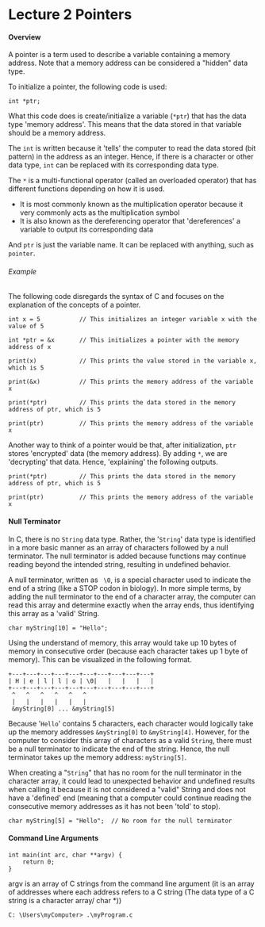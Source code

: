 # Lecture 2 Pointers

#### Overview
A pointer is a term used to describe a variable containing a memory address. Note that a memory address can be considered a "hidden" data type.

To initialize a pointer, the following code is used:
```
int *ptr;
```

What this code does is create/initialize a variable (`*ptr`) that has the data type 'memory address'. This means that the data stored in that variable should be a memory address.

The `int` is written because it 'tells' the computer to read the data stored (bit pattern) in the address as an integer. Hence, if there is a character or other data type, `int` can be replaced with its corresponding data type.

The `*` is a multi-functional operator (called an overloaded operator) that has different functions depending on how it is used.
- It is most commonly known as the multiplication operator because it very commonly acts as the multiplication symbol
- It is also known as the dereferencing operator that 'dereferences' a variable to output its corresponding data

And `ptr` is just the variable name. It can be replaced with anything, such as `pointer`.

###### Example

The following code disregards the syntax of C and focuses on the explanation of the concepts of a pointer.
```
int x = 5           // This initializes an integer variable x with the value of 5

int *ptr = &x       // This initializes a pointer with the memory address of x

print(x)            // This prints the value stored in the variable x, which is 5

print(&x)           // This prints the memory address of the variable x

print(*ptr)         // This prints the data stored in the memory address of ptr, which is 5

print(ptr)          // This prints the memory address of the variable x
```

Another way to think of a pointer would be that, after initialization, `ptr` stores 'encrypted' data (the memory address). By adding `*`, we are 'decrypting' that data. Hence, 'explaining' the following outputs.

```
print(*ptr)         // This prints the data stored in the memory address of ptr, which is 5

print(ptr)          // This prints the memory address of the variable x
```

#### Null Terminator

In C, there is no `String` data type. Rather, the '`String`' data type is identified in a more basic manner as an array of characters followed by a null terminator. The null terminator is added because functions may continue reading beyond the intended string, resulting in undefined behavior.

A null terminator, written as ` \0`, is a special character used to indicate the end of a string (like a STOP codon in biology). In more simple terms, by adding the null terminator to the end of a character array, the computer can read this array and determine exactly when the array ends, thus identifying this array as a 'valid' String.

```
char myString[10] = "Hello";
```

Using the understand of memory, this array would take up 10 bytes of memory in consecutive order (because each character takes up 1 byte of memory). This can be visualized in the following format.

```
+---+---+---+---+---+---+---+---+---+---+
| H | e | l | l | o | \0|   |   |   |   |
+---+---+---+---+---+---+---+---+---+---+
 ^   ^   ^   ^   ^   ^
 |   |   |   |   |   |
 &myString[0] ... &myString[5]
```

Because '`Hello`' contains 5 characters, each character would logically take up the memory addresses `&myString[0]` to `&myString[4]`. However, for the computer to consider this array of characters as a valid `String`, there must be a null terminator to indicate the end of the string. Hence, the null terminator takes up the memory address: `myString[5]`.

When creating a "`String`" that has no room for the null terminator in the character array, it could lead to unexpected behavior and undefined results when calling it because it is not considered a "valid" String and does not have a 'defined' end (meaning that a computer could continue reading the consecutive memory addresses as it has not been 'told' to stop).
```
char myString[5] = "Hello";  // No room for the null terminator
```

#### Command Line Arguments

```
int main(int arc, char **argv) {
    return 0;
}
```

argv is an array of C strings from the command line argument (it is an array of addresses where each address refers to a C string (The data type of a C string is a character array/ char *))

```
C: \Users\myComputer> .\myProgram.c
```




